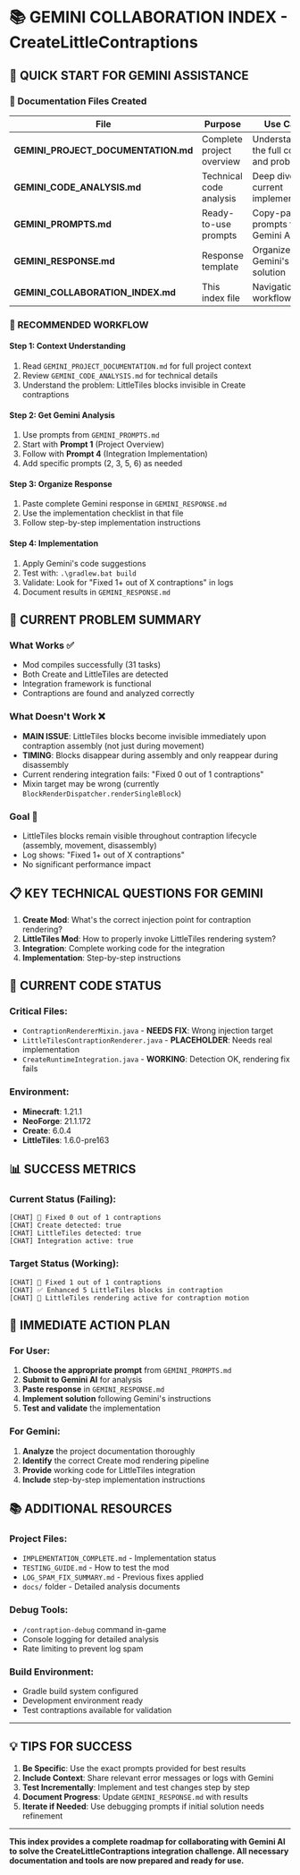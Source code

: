 # 📚 GEMINI COLLABORATION INDEX - CreateLittleContraptions

## 🎯 QUICK START FOR GEMINI ASSISTANCE

### 📁 Documentation Files Created

| File | Purpose | Use Case |
|------|---------|----------|
| **GEMINI_PROJECT_DOCUMENTATION.md** | Complete project overview | Understanding the full context and problem |
| **GEMINI_CODE_ANALYSIS.md** | Technical code analysis | Deep dive into current implementation |
| **GEMINI_PROMPTS.md** | Ready-to-use prompts | Copy-paste prompts for Gemini AI |
| **GEMINI_RESPONSE.md** | Response template | Organize Gemini's solution |
| **GEMINI_COLLABORATION_INDEX.md** | This index file | Navigation and workflow |

### 🚀 RECOMMENDED WORKFLOW

#### Step 1: Context Understanding
1. Read `GEMINI_PROJECT_DOCUMENTATION.md` for full project context
2. Review `GEMINI_CODE_ANALYSIS.md` for technical details
3. Understand the problem: LittleTiles blocks invisible in Create contraptions

#### Step 2: Get Gemini Analysis
1. Use prompts from `GEMINI_PROMPTS.md`
2. Start with **Prompt 1** (Project Overview)
3. Follow with **Prompt 4** (Integration Implementation)
4. Add specific prompts (2, 3, 5, 6) as needed

#### Step 3: Organize Response
1. Paste complete Gemini response in `GEMINI_RESPONSE.md`
2. Use the implementation checklist in that file
3. Follow step-by-step implementation instructions

#### Step 4: Implementation
1. Apply Gemini's code suggestions
2. Test with: `.\gradlew.bat build`
3. Validate: Look for "Fixed 1+ out of X contraptions" in logs
4. Document results in `GEMINI_RESPONSE.md`

## 🎯 CURRENT PROBLEM SUMMARY

### What Works ✅
- Mod compiles successfully (31 tasks)
- Both Create and LittleTiles are detected
- Integration framework is functional
- Contraptions are found and analyzed correctly

### What Doesn't Work ❌
- **MAIN ISSUE**: LittleTiles blocks become invisible immediately upon contraption assembly (not just during movement)
- **TIMING**: Blocks disappear during assembly and only reappear during disassembly
- Current rendering integration fails: "Fixed 0 out of 1 contraptions"
- Mixin target may be wrong (currently `BlockRenderDispatcher.renderSingleBlock`)

### Goal 🎯
- LittleTiles blocks remain visible throughout contraption lifecycle (assembly, movement, disassembly)
- Log shows: "Fixed 1+ out of X contraptions"
- No significant performance impact

## 📋 KEY TECHNICAL QUESTIONS FOR GEMINI

1. **Create Mod**: What's the correct injection point for contraption rendering?
2. **LittleTiles Mod**: How to properly invoke LittleTiles rendering system?
3. **Integration**: Complete working code for the integration
4. **Implementation**: Step-by-step instructions

## 🔧 CURRENT CODE STATUS

### Critical Files:
- `ContraptionRendererMixin.java` - **NEEDS FIX**: Wrong injection target
- `LittleTilesContraptionRenderer.java` - **PLACEHOLDER**: Needs real implementation  
- `CreateRuntimeIntegration.java` - **WORKING**: Detection OK, rendering fix fails

### Environment:
- **Minecraft**: 1.21.1
- **NeoForge**: 21.1.172
- **Create**: 6.0.4
- **LittleTiles**: 1.6.0-pre163

## 📊 SUCCESS METRICS

### Current Status (Failing):
```
[CHAT] 🎉 Fixed 0 out of 1 contraptions
[CHAT] Create detected: true
[CHAT] LittleTiles detected: true
[CHAT] Integration active: true
```

### Target Status (Working):
```
[CHAT] 🎉 Fixed 1 out of 1 contraptions
[CHAT] ✅ Enhanced 5 LittleTiles blocks in contraption
[CHAT] 🎨 LittleTiles rendering active for contraption motion
```

## 🚀 IMMEDIATE ACTION PLAN

### For User:
1. **Choose the appropriate prompt** from `GEMINI_PROMPTS.md`
2. **Submit to Gemini AI** for analysis
3. **Paste response** in `GEMINI_RESPONSE.md`
4. **Implement solution** following Gemini's instructions
5. **Test and validate** the implementation

### For Gemini:
1. **Analyze** the project documentation thoroughly
2. **Identify** the correct Create mod rendering pipeline
3. **Provide** working code for LittleTiles integration
4. **Include** step-by-step implementation instructions

## 📚 ADDITIONAL RESOURCES

### Project Files:
- `IMPLEMENTATION_COMPLETE.md` - Implementation status
- `TESTING_GUIDE.md` - How to test the mod
- `LOG_SPAM_FIX_SUMMARY.md` - Previous fixes applied
- `docs/` folder - Detailed analysis documents

### Debug Tools:
- `/contraption-debug` command in-game
- Console logging for detailed analysis
- Rate limiting to prevent log spam

### Build Environment:
- Gradle build system configured
- Development environment ready
- Test contraptions available for validation

---

## 💡 TIPS FOR SUCCESS

1. **Be Specific**: Use the exact prompts provided for best results
2. **Include Context**: Share relevant error messages or logs with Gemini
3. **Test Incrementally**: Implement and test changes step by step
4. **Document Progress**: Update `GEMINI_RESPONSE.md` with results
5. **Iterate if Needed**: Use debugging prompts if initial solution needs refinement

---

**This index provides a complete roadmap for collaborating with Gemini AI to solve the CreateLittleContraptions integration challenge. All necessary documentation and tools are now prepared and ready for use.**
